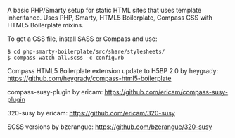 A basic PHP/Smarty setup for static HTML sites that uses template inheritance.
Uses PHP, Smarty, HTML5 Boilerplate, Compass CSS with HTML5 Boilerplate mixins.

To get a CSS file, install SASS or Compass and use:

    $ cd php-smarty-boilerplate/src/share/stylesheets/
    $ compass watch all.scss -c config.rb

Compass HTML5 Boilerplate extension update to H5BP 2.0 by heygrady:
https://github.com/heygrady/compass-html5-boilerplate

compass-susy-plugin by ericam:
https://github.com/ericam/compass-susy-plugin

320-susy by ericam: 
https://github.com/ericam/320-susy

SCSS versions by bzerangue:
https://github.com/bzerangue/320-susy
